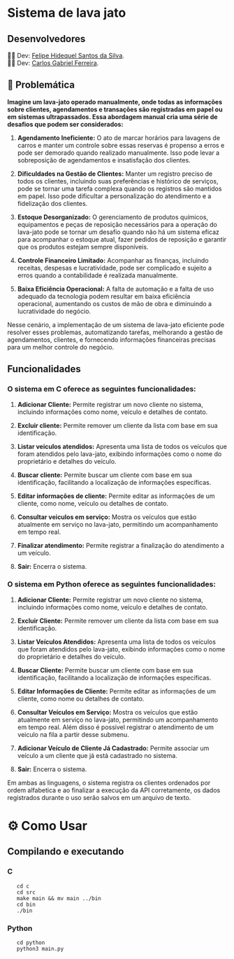 # Sistema de lava jato

## Desenvolvedores

:man_student: Dev: [Felipe Hidequel Santos da Silva](https://github.com/felipehidequel). <br>
:man_student: Dev: [Carlos Gabriel Ferreira](https://github.com/GabasDev). <br>

## :scroll: Problemática

**Imagine um lava-jato operado manualmente, onde todas as informações sobre clientes, agendamentos e transações são registradas em papel ou em sistemas ultrapassados. Essa abordagem manual cria uma série de desafios que podem ser considerados:**

1. **Agendamento Ineficiente:** O ato de marcar horários para lavagens de carros e manter um controle sobre essas reservas é propenso a erros e pode ser demorado quando realizado manualmente. Isso pode levar a sobreposição de agendamentos e insatisfação dos clientes.

2. **Dificuldades na Gestão de Clientes:** Manter um registro preciso de todos os clientes, incluindo suas preferências e histórico de serviços, pode se tornar uma tarefa complexa quando os registros são mantidos em papel. Isso pode dificultar a personalização do atendimento e a fidelização dos clientes.

3. **Estoque Desorganizado:** O gerenciamento de produtos químicos, equipamentos e peças de reposição necessários para a operação do lava-jato pode se tornar um desafio quando não há um sistema eficaz para acompanhar o estoque atual, fazer pedidos de reposição e garantir que os produtos estejam sempre disponíveis.

4. **Controle Financeiro Limitado:** Acompanhar as finanças, incluindo receitas, despesas e lucratividade, pode ser complicado e sujeito a erros quando a contabilidade é realizada manualmente.

5. **Baixa Eficiência Operacional:** A falta de automação e a falta de uso adequado da tecnologia podem resultar em baixa eficiência operacional, aumentando os custos de mão de obra e diminuindo a lucratividade do negócio.

Nesse cenário, a implementação de um sistema de lava-jato eficiente pode resolver esses problemas, automatizando tarefas, melhorando a gestão de agendamentos, clientes, e fornecendo informações financeiras precisas para um melhor controle do negócio.

## Funcionalidades

### O sistema em C oferece as seguintes funcionalidades:

1. **Adicionar Cliente:**  Permite registrar um novo cliente no sistema, incluindo informações como nome, veículo e detalhes de contato.

2. **Excluir cliente:**    Permite remover um cliente da lista com base em sua identificação.

3. **Listar veiculos atendidos:** Apresenta uma lista de todos os veículos que foram atendidos pelo lava-jato, exibindo informações como o nome do proprietário e detalhes do veículo.

4. **Buscar cliente:** Permite buscar um cliente com base em sua identificação, facilitando a localização de informações específicas.

5. **Editar informações de cliente:** Permite editar as informações de um cliente, como nome, veículo ou detalhes de contato.

6. **Consultar veiculos em serviço:**  Mostra os veículos que estão atualmente em serviço no lava-jato, permitindo um acompanhamento em tempo real.

7. **Finalizar atendimento:** Permite registrar a finalização do atendimento a um veículo.

8. **Sair:** Encerra o sistema.


### O sistema em Python oferece as seguintes funcionalidades:

1. **Adicionar Cliente:** Permite registrar um novo cliente no sistema, incluindo informações como nome, veículo e detalhes de contato.

2. **Excluir Cliente:** Permite remover um cliente da lista com base em sua identificação.

3. **Listar Veículos Atendidos:** Apresenta uma lista de todos os veículos que foram atendidos pelo lava-jato, exibindo informações como o nome do proprietário e detalhes do veículo.

4. **Buscar Cliente:** Permite buscar um cliente com base em sua identificação, facilitando a localização de informações específicas.

5. **Editar Informações de Cliente:** Permite editar as informações de um cliente, como nome ou detalhes de contato.

6. **Consultar Veículos em Serviço:** Mostra os veículos que estão atualmente em serviço no lava-jato, permitindo um acompanhamento em tempo real. Além disso é possivel registrar
   o atendimento de um veiculo na fila a partir desse submenu.
   
7. **Adicionar Veículo de Cliente Já Cadastrado:** Permite associar um veículo a um cliente que já está cadastrado no sistema.

8. **Sair:** Encerra o sistema.

Em ambas as linguagens, o sistema registra os clientes ordenados por ordem alfabetica e ao finalizar a execução da API corretamente, os dados registrados durante o uso serão salvos em um arquivo de texto.

# :gear: Como Usar

## Compilando e executando

### C
```shell
   cd c
   cd src
   make main && mv main ../bin
   cd bin
   ./bin
```
### Python
```shell
   cd python
   python3 main.py
```

